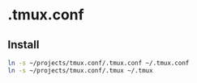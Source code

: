 # .tmux.conf

## Install

```sh
ln -s ~/projects/tmux.conf/.tmux.conf ~/.tmux.conf
ln -s ~/projects/tmux.conf/.tmux ~/.tmux
```

